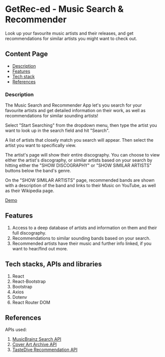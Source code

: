 # GetRec-ed - Music Search & Recommender

Look up your favourite music artists and their releases, and get recommendations for similar artists you might want to check out.

## Content Page

- [Description](#description)
- [Features](#features)
- [Tech stack](#techstacks)
- [References](#references)

### Description

The Music Search and Recommender App let's you search for your favourite artists and get detailed information on their work, as well as recommendations for similar sounding artists!

Select "Start Searching" from the dropdown menu, then type the artist you want to look up in the search field and hit "Search".

A list of artists that closely match you search will appear. Then select the artist you want to specifically view.

The artist's page will show their entire discography. You can choose to view either the artist's discography, or similar artists based on your search by hitting either the "SHOW DISCOGRAPHY" or "SHOW SIMILAR ARTISTS" buttons below the band's genre.

On the "SHOW SIMILAR ARTISTS" page, recommended bands are shown with a description of the band and links to their Music on YouTube, as well as their Wikipedia page.

[Demo](https://music-recommender.vercel.app/)

## Features

1. Access to a deep database of artists and information on them and their full discography.
2. Recommendations to similar sounding bands based on your search.
3. Recommended artists have their music and further info linked, if you want to hear/find out more.

## Tech stacks, APIs and libraries

1. React
2. React-Bootstrap
3. Bootstrap
4. Axios
5. Dotenv
6. React Router DOM

## References

APIs used:

1. [MusicBrainz Search API](https://musicbrainz.org/doc/MusicBrainz_API)
2. [Cover Art Archive API](https://musicbrainz.org/doc/Cover_Art_Archive/API)
3. [TasteDive Recommendation API](https://tastedive.com/read/api)
